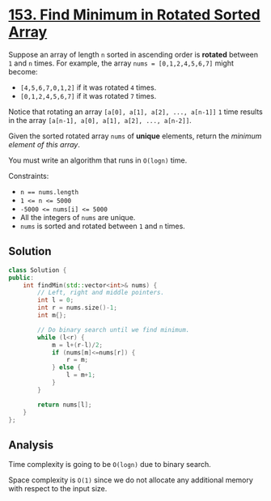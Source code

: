 # [153. Find Minimum in Rotated Sorted Array](https://leetcode.com/problems/find-minimum-in-rotated-sorted-array)

Suppose an array of length `n` sorted in ascending order is **rotated** between
`1` and `n` times. For example, the array `nums = [0,1,2,4,5,6,7]` might become:

* `[4,5,6,7,0,1,2]` if it was rotated `4` times.
* `[0,1,2,4,5,6,7]` if it was rotated `7` times.

Notice that rotating an array `[a[0], a[1], a[2], ..., a[n-1]]` `1` time results
in the array `[a[n-1], a[0], a[1], a[2], ..., a[n-2]]`.

Given the sorted rotated array `nums` of **unique** elements, return the
*minimum element of this array*.

You must write an algorithm that runs in `O(logn)` time.

Constraints:

* `n == nums.length`
* `1 <= n <= 5000`
* `-5000 <= nums[i] <= 5000`
* All the integers of `nums` are unique.
* `nums` is sorted and rotated between `1` and `n` times.

## Solution

```c++
class Solution {
public:
    int findMin(std::vector<int>& nums) {
        // Left, right and middle pointers.
        int l = 0;
        int r = nums.size()-1;
        int m{};

        // Do binary search until we find minimum.
        while (l<r) {
            m = l+(r-l)/2;
            if (nums[m]<=nums[r]) {
                r = m;
            } else {
                l = m+1;
            }
        }

        return nums[l];
    }
};

```

## Analysis

Time complexity is going to be `O(logn)` due to binary search.

Space complexity is `O(1)` since we do not allocate any additional memory with
respect to the input size.
